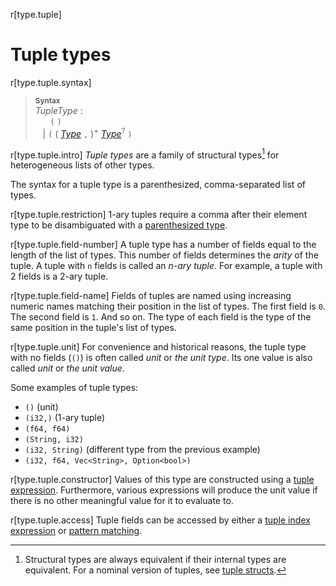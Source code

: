 r[type.tuple]
# Tuple types

r[type.tuple.syntax]
> **<sup>Syntax</sup>**\
> _TupleType_ :\
> &nbsp;&nbsp; &nbsp;&nbsp; `(` `)`\
> &nbsp;&nbsp; | `(` ( [_Type_] `,` )<sup>+</sup> [_Type_]<sup>?</sup> `)`

r[type.tuple.intro]
*Tuple types* are a family of structural types[^1] for heterogeneous lists of other types.

The syntax for a tuple type is a parenthesized, comma-separated list of types.

r[type.tuple.restriction]
1-ary tuples require a comma after their element type to be disambiguated with a [parenthesized type].

r[type.tuple.field-number]
A tuple type has a number of fields equal to the length of the list of types.
This number of fields determines the *arity* of the tuple.
A tuple with `n` fields is called an *n-ary tuple*.
For example, a tuple with 2 fields is a 2-ary tuple.

r[type.tuple.field-name]
Fields of tuples are named using increasing numeric names matching their position in the list of types.
The first field is `0`.
The second field is `1`.
And so on.
The type of each field is the type of the same position in the tuple's list of types.

r[type.tuple.unit]
For convenience and historical reasons, the tuple type with no fields (`()`) is often called *unit* or *the unit type*.
Its one value is also called *unit* or *the unit value*.

Some examples of tuple types:

* `()` (unit)
* `(i32,)` (1-ary tuple)
* `(f64, f64)`
* `(String, i32)`
* `(i32, String)` (different type from the previous example)
* `(i32, f64, Vec<String>, Option<bool>)`

r[type.tuple.constructor]
Values of this type are constructed using a [tuple expression].
Furthermore, various expressions will produce the unit value if there is no other meaningful value for it to evaluate to.

r[type.tuple.access]
Tuple fields can be accessed by either a [tuple index expression] or [pattern matching].

[^1]: Structural types are always equivalent if their internal types are equivalent.
      For a nominal version of tuples, see [tuple structs].

[_Type_]: ../types.md#type-expressions
[parenthesized type]: ../types.md#parenthesized-types
[pattern matching]: ../patterns.md#tuple-patterns
[tuple expression]: ../expressions/tuple-expr.md#tuple-expressions
[tuple index expression]: ../expressions/tuple-expr.md#tuple-indexing-expressions
[tuple structs]: ./struct.md
